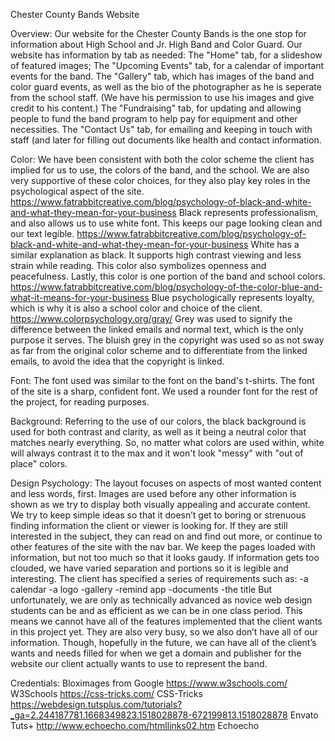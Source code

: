 Chester County Bands Website


Overview:
Our website for the Chester County Bands is the one stop for information about High School and Jr. High Band and Color Guard. Our website has information by tab as needed:
The "Home" tab, for a slideshow of featured images;
The "Upcoming Events" tab, for a calendar of important events for the band. 
The "Gallery" tab, which has images of the band and color guard events, as well as the bio of the photographer as he is seperate from the school staff. (We have his permission to use his images and give credit to his content.)
 The "Fundraising" tab, for updating and allowing people to fund the band program to help pay for equipment and other necessities. 
The "Contact Us" tab, for emailing and keeping in touch with staff (and later for filling out documents like health and contact information.
 
Color:
We have been consistent with both the color scheme the client has implied for us to use, the colors of the band, and the school. We are also very supportive of these color choices, for they also play key roles in the psychological aspect of the site.
 https://www.fatrabbitcreative.com/blog/psychology-of-black-and-white-and-what-they-mean-for-your-business Black represents professionalism, and also allows us to use white font. This keeps our page looking clean and our text legible.
https://www.fatrabbitcreative.com/blog/psychology-of-black-and-white-and-what-they-mean-for-your-business White has a similar explanation as black. It supports high contrast viewing and less strain while reading. This color also symbolizes openness and peacefulness. Lastly, this color is one portion of the band and school colors. https://www.fatrabbitcreative.com/blog/psychology-of-the-color-blue-and-what-it-means-for-your-business Blue psychologically represents loyalty, which is why it is also a school color and choice of the client.
https://www.colorpsychology.org/gray/ Grey was used to signify the difference between the linked emails and normal text, which is the only purpose it serves. The bluish grey in the copyright was used so as not sway as far from the original color scheme and to differentiate from the linked emails, to avoid the idea that the copyright is linked.

Font:
The font used was similar to the font on the band's t-shirts. The font of the site is a sharp, confident font. We used a rounder font for the rest of the project, for reading purposes.

Background:
Referring to the use of our colors, the black background is used for both contrast and clarity, as well as it being a neutral color that matches nearly everything. So, no matter what colors are used within, white will always contrast it to the max and it won't look "messy" with "out of place" colors.

Design Psychology:
The layout focuses on aspects of most wanted content and less words, first. Images are used before any other information is shown as we try to display both visually appealing and accurate content. We try to keep simple ideas so that it doesn’t get to boring or strenuous finding information the client or viewer is looking for. If they are still interested in the subject, they can read on and find out more, or continue to other features of the site with the nav bar. We keep the pages loaded with information, but not too much so that it looks gaudy. If information gets too clouded, we have varied separation and portions so it is legible and interesting. The client has specified a series of requirements such as:
	-a calendar
	-a logo
	-gallery
	-remind app
	-documents
	-the title
But unfortunately, we are only as technically advanced as novice web design students can be and as efficient as we can be in one class period. This means we cannot have all of the features implemented that the client wants in this project yet. They are also very busy, so we also don’t have all of our information. Though, hopefully in the future, we can have all of the client’s wants and needs filled for when we get a domain and publisher for the website our client actually wants to use to represent the band.
  
Credentials:
Bloximages from Google
https://www.w3schools.com/ W3Schools
https://css-tricks.com/ CSS-Tricks
https://webdesign.tutsplus.com/tutorials?_ga=2.244187781.1668349823.1518028878-672199813.1518028878 Envato Tuts+
http://www.echoecho.com/htmllinks02.htm Echoecho
